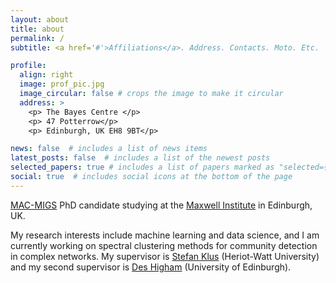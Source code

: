 ```yaml
---
layout: about
title: about
permalink: /
subtitle: <a href='#'>Affiliations</a>. Address. Contacts. Moto. Etc.

profile:
  align: right
  image: prof_pic.jpg
  image_circular: false # crops the image to make it circular
  address: >
    <p> The Bayes Centre </p>
    <p> 47 Potterrow</p>
    <p> Edinburgh, UK EH8 9BT</p>

news: false  # includes a list of news items
latest_posts: false  # includes a list of the newest posts
selected_papers: true # includes a list of papers marked as "selected={true}"
social: true  # includes social icons at the bottom of the page
---
```


[MAC-MIGS](https://www.mac-migs.ac.uk/) PhD candidate studying at the [Maxwell Institute](https://www.maxwell.ac.uk/) in Edinburgh, UK. 

My research interests include machine learning and data science, and I am currently working on spectral clustering 
methods for community detection in complex networks. My supervisor is 
[Stefan Klus](https://researchportal.hw.ac.uk/en/persons/stefan-klus) (Heriot-Watt University) and my second supervisor 
is [Des Higham](https://www.maths.ed.ac.uk/~dhigham/) (University of Edinburgh).  
